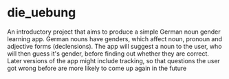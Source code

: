 # die_uebung

An introductory project that aims to produce a simple German noun gender learning app. German nouns have genders, which affect noun, pronoun and adjective forms (declensions). The app will suggest a noun to the user, who will then guess it's gender, before finding out whether they are correct. Later versions of the app might include tracking, so that questions the user got wrong before are more likely to come up again in the future
